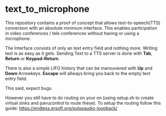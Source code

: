 # text_to_microphone

This repository contains a proof of concept that allows text-to-speech(TTS) conversion with an absolute minimum interface.
This enables participation in video conferences / tele conferences without having or using a microphone.

The Interface consists of only an text entry field and nothing more. Writing text is as easy as it gets.
Sending Text to a TTS server is done with **Tab**, **Return** or **Keypad-Return**.

There is also a simple LIFO history that can be manouvered with **Up** and **Down** Arrowkeys. **Escape** will allways bring you back to the empty text entry field.

This said, expect bugs.

However you still have to do routing on your on (using setup.sh to create virtual sinks and pavucontrol to route these).
To setup the routing follow this guide: https://endless.ersoft.org/pulseaudio-loopback/
